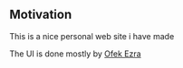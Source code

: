 <h2>Motivation</h2>
<p>This is a nice personal web site i have made</p>
<p>The UI is done mostly by <a href='https://www.linkedin.com/in/ofek-ezra-9b4940194/?originalSubdomain=il'>Ofek Ezra</a></p>

